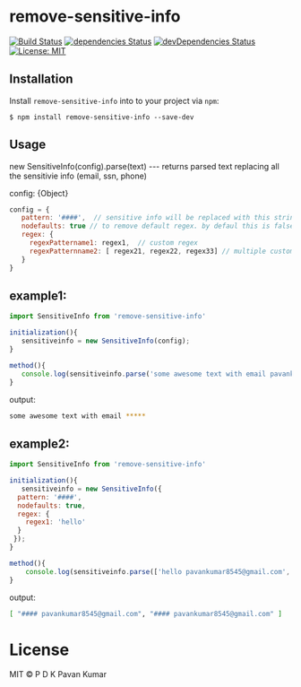 # remove-sensitive-info
[![Build Status](https://travis-ci.com/pdkpavankumar/remove-sensitive-info.svg?branch=master)](https://travis-ci.org/pdkpavankumar/remove-sensitive-info) [![dependencies Status](https://david-dm.org/pdkpavankumar/remove-sensitive-info/status.svg)](https://david-dm.org/pdkpavankumar/remove-sensitive-info) [![devDependencies Status](https://david-dm.org/pdkpavankumar/remove-sensitive-info/dev-status.svg)](https://david-dm.org/pdkpavankumar/remove-sensitive-info?type=dev) [![License: MIT](https://img.shields.io/badge/License-MIT-blue.svg)](https://opensource.org/licenses/MIT)

## Installation

Install `remove-sensitive-info` into to your project via `npm`:

```shell
$ npm install remove-sensitive-info --save-dev
```

## Usage

new SensitiveInfo(config).parse(text) --- returns parsed text replacing all the sensitivie info (email, ssn, phone)

config: {Object}

```js
config = {
   pattern: '####',  // sensitive info will be replaced with this string
   nodefaults: true // to remove default regex. by defaul this is false
   regex: {
     regexPattername1: regex1,  // custom regex
     regexPatternname2: [ regex21, regex22, regex33] // multiple custom regex
   }
}
```
## example1:

```js
import SensitiveInfo from 'remove-sensitive-info'

initialization(){
   sensitiveinfo = new SensitiveInfo(config);
}

method(){
   console.log(sensitiveinfo.parse('some awesome text with email pavankumar8545@gmail.com'));
}
```
output:
```sh
some awesome text with email *****
```


## example2:

```js
import SensitiveInfo from 'remove-sensitive-info'

initialization(){
   sensitiveinfo = new SensitiveInfo({
  pattern: '####',
  nodefaults: true,
  regex: {
    regex1: 'hello'
  }
 });
}

method(){
	console.log(sensitiveinfo.parse(['hello pavankumar8545@gmail.com', 'hello pavankumar8545@gmail.com']));
}
```
output:
```sh
[ "#### pavankumar8545@gmail.com", "#### pavankumar8545@gmail.com" ]
```


# License

MIT © P D K Pavan Kumar
